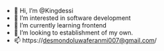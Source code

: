 - 👋 Hi, I’m @Kingdessi
- 👀 I’m interested in software development 
- 🌱 I’m currently learning frontend 
- 💞️ I’m looking to establishment of my own.
- 📫 https://desmondoluwaferanmi007@gmail.com/

<!---
Kingdessi/Kingdessi is a ✨ special ✨ repository because its `README.md` (this file) appears on your GitHub profile.
You can click the Preview link to take a look at your changes.
--->

